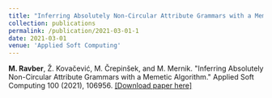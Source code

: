 ```yaml
---
title: "Inferring Absolutely Non-Circular Attribute Grammars with a Memetic Algorithm"
collection: publications
permalink: /publication/2021-03-01-1
date: 2021-03-01
venue: 'Applied Soft Computing'
---
```


**M. Ravber**, Ž. Kovačević, M. Črepinšek, and M. Mernik. "Inferring Absolutely Non-Circular Attribute Grammars with a Memetic Algorithm." Applied Soft Computing 100 (2021), 106956. [[Download paper here]](https://doi.org/10.1016/j.asoc.2020.106956)